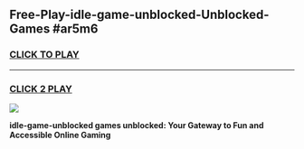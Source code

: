 
## Free-Play-idle-game-unblocked-Unblocked-Games #ar5m6
<h3>
<a href="https://news.freeplayer.one?title=idle-game-unblocked&ref=8M">CLICK TO PLAY</a></h3>
<hr>

<h3>
<a href="https://news.freeplayer.one?title=idle-game-unblocked&ref=8M">CLICK 2 PLAY</a>
  
</h3>

<a href="https://news.freeplayer.one?title=idle-game-unblocked&ref=8M"><img src="https://clearcache.store/games.png"></a>


**idle-game-unblocked games unblocked: Your Gateway to Fun and Accessible Online Gaming**
